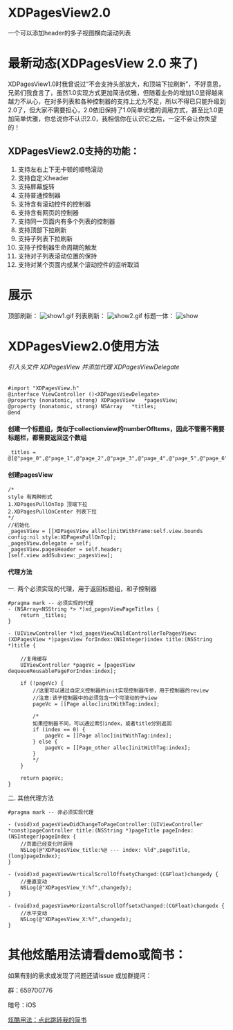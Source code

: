 # XDPagesView2.0
一个可以添加header的多子视图横向滚动列表

# 最新动态(XDPagesView 2.0 来了)
XDPagesView1.0时我曾说过“不会支持头部放大，和顶端下拉刷新”，不好意思，兄弟们我食言了，虽然1.0实现方式更加简洁优雅，但随着业务的增加1.0显得越来越力不从心，在对多列表和各种控制器的支持上尤为不足，所以不得已只能升级到2.0了，但大家不需要担心，2.0依旧保持了1.0简单优雅的调用方式，甚至比1.0更加简单优雅，你总说你不认识2.0，我相信你在认识它之后，一定不会让你失望的！

## XDPagesView2.0支持的功能：
1. 支持左右上下无卡顿的顺畅滚动
2. 支持自定义header
3. 支持屏幕旋转
4. 支持普通控制器
5. 支持含有滚动控件的控制器
6. 支持含有网页的控制器
7. 支持同一页面内有多个列表的控制器
8. 支持顶部下拉刷新
9. 支持子列表下拉刷新
10. 支持子控制器生命周期的触发
11. 支持对子列表滚动位置的保持
12. 支持对某个页面内或某个滚动控件的监听取消


# 展示
顶部刷新：
![show1.gif](https://github.com/Xiexingda/XDPagesView/blob/master/show1.gif)
列表刷新：
![show2.gif](https://github.com/Xiexingda/XDPagesView/blob/master/show2.gif)
标题一体：
<img src="https://github.com/Xiexingda/XDPagesView/blob/br/2.x/images/show3.gif" alt="show" />

# XDPagesView2.0使用方法
###### 引入头文件 XDPagesView 并添加代理 XDPagesViewDelegate
```
#import "XDPagesView.h"
@interface ViewController ()<XDPagesViewDelegate>
@property (nonatomic, strong) XDPagesView   *pagesView;
@property (nonatomic, strong) NSArray   *titles;
@end
```
#### 创建一个标题组，类似于collectionview的numberOfItems，因此不管需不需要标题栏，都需要返回这个数组
```
_titles = @[@"page_0",@"page_1",@"page_2",@"page_3",@"page_4",@"page_5",@"page_6",@"page_7",@"page_8",@"page_9",@"page_10"];
```
#### 创建pagesView
```
/*
style 有两种形式
1.XDPagesPullOnTop 顶端下拉
2.XDPagesPullOnCenter 列表下拉
*/
//初始化
_pagesView = [[XDPagesView alloc]initWithFrame:self.view.bounds config:nil style:XDPagesPullOnTop];
_pagesView.delegate = self;
_pagesView.pagesHeader = self.header;
[self.view addSubview:_pagesView];
```
#### 代理方法
一. 两个必须实现的代理，用于返回标题组，和子控制器
```
#pragma mark -- 必须实现的代理
- (NSArray<NSString *> *)xd_pagesViewPageTitles {
    return _titles;
}

- (UIViewController *)xd_pagesViewChildControllerToPagesView:(XDPagesView *)pagesView forIndex:(NSInteger)index title:(NSString *)title {

    //复用缓存
    UIViewController *pageVc = [pagesView dequeueReusablePageForIndex:index];

    if (!pageVc) {
        //这里可以通过自定义控制器的init实现控制器传参，用于控制器的review
        //注意:该子控制器中的必须包含一个可滚动的子view
        pageVc = [[Page alloc]initWithTag:index];

        /*
        如果控制器不同，可以通过索引index，或者title分别返回
        if (index == 0) {
            pageVc = [[Page alloc]initWithTag:index];
        } else {
            pageVc = [[Page_other alloc]initWithTag:index];
        }
        */
    }

    return pageVc;
}

```
二. 其他代理方法
```
#pragma mark -- 非必须实现代理

- (void)xd_pagesViewDidChangeToPageController:(UIViewController *const)pageController title:(NSString *)pageTitle pageIndex:(NSInteger)pageIndex {
    //页面已经变化时调用
    NSLog(@"XDPagesView_title:%@ --- index: %ld",pageTitle, (long)pageIndex);
}

- (void)xd_pagesViewVerticalScrollOffsetyChanged:(CGFloat)changedy {
    //垂直变动
    NSLog(@"XDPagesView_Y:%f",changedy);
}

- (void)xd_pagesViewHorizontalScrollOffsetxChanged:(CGFloat)changedx {
    //水平变动
    NSLog(@"XDPagesView_X:%f",changedx);
}
```

# 其他炫酷用法请看demo或简书：
如果有别的需求或发现了问题还请issue 或加群提问：

群：659700776

暗号：iOS

[炫酷用法：点此跳转我的简书](https://www.jianshu.com/p/b8aa3f98af78)
